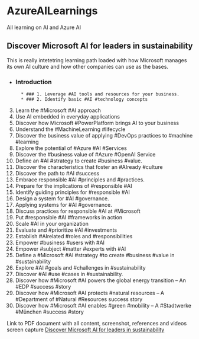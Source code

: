 # AzureAILearnings
All learning on AI and Azure AI

## Discover Microsoft AI for leaders in sustainability 

This is really intetetring learning path loaded with how Microsoft manages its own AI culture and how other companies can use as the bases. 

+ ### Introduction

        * ### 1. Leverage #AI tools and resources for your business. 
        * ### 2. Identify basic #AI #technology concepts
3. Learn the #Microsoft #AI approach
4. Use AI embedded in everyday applications
5. Discover how Microsoft #PowerPlatform brings AI to your business
6. Understand the #MachineLearning #lifecycle 
7. Discover the business value of applying #DevOps practices to #machine #learning
8. Explore the potential of #Azure #AI #Services
9. Discover the #business value of #Azure #OpenAI Service
10. Define an #AI #strategy to create #business #value. 
11. Discover the characteristics that foster an #AIready #culture 
12. Discover the path to #AI #success 
13. Embrace responsible #AI #principles and #practices. 
14. Prepare for the implications of #responsible #AI
15. Identify guiding principles for #responsible #AI
16. Design a system for #AI #governance.
17. Applying systems for #AI #governance. 
18. Discuss practices for responsible #AI at #Microsoft
19. Put #responsible #AI #frameworks in action
20. Scale #AI in your organization
21. Evaluate and #prioritize #AI #investments
22. Establish #AIrelated #roles and #responsibilities
23. Empower #business #users with #AI
24. Empower #subject #matter #experts with #AI
25. Define a #Microsoft #AI #strategy #to create #business #value in #sustainability
26. Explore #AI #goals and #challenges in #sustainability
27. Discover #AI #use #cases in #sustainability.
28. Discover how #Microsoft #AI powers the global energy transition – An #EDP #success #story
29. Discover how #Microsoft #AI protects #natural resources – A #Department of #Natural #Resources success story
30. Discover how #Microsoft #AI enables #green #mobility – A #Stadtwerke #München #success #story

Link to PDF document with all content, screenshot, references and videos screen capture 
[Discover Microsoft AI for leaders in sustainability](<20240415 Discover Microsoft AI for leaders in sustainability/Discover Microsoft AI for leaders in sustainability.pdf>)





